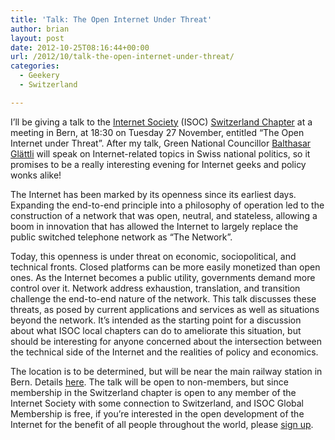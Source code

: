 ```yaml
---
title: 'Talk: The Open Internet Under Threat'
author: brian
layout: post
date: 2012-10-25T08:16:44+00:00
url: /2012/10/talk-the-open-internet-under-threat/
categories:
  - Geekery
  - Switzerland

---
```

I&#8217;ll be giving a talk to the [Internet Society][1] (ISOC) [Switzerland Chapter][2] at a meeting in Bern, at 18:30 on Tuesday 27 November, entitled &#8220;The Open Internet under Threat&#8221;. After my talk, Green National Councillor [Balthasar Glättli][3] will speak on Internet-related topics in Swiss national politics, so it promises to be a really interesting evening for Internet geeks and policy wonks alike! <!--more-->

The Internet has been marked by its openness since its earliest days. Expanding the end-to-end principle into a philosophy of operation led to the construction of a network that was open, neutral, and stateless, allowing a boom in innovation that has allowed the Internet to largely replace the public switched telephone network as “The Network”.

Today, this openness is under threat on economic, sociopolitical, and technical fronts. Closed platforms can be more easily monetized than open ones. As the Internet becomes a public utility, governments demand more control over it. Network address exhaustion, translation, and transition challenge the end-to-end nature of the network. This talk discusses these threats, as posed by current applications and services as well as situations beyond the network. It&#8217;s intended as the starting point for a discussion about what ISOC local chapters can do to ameliorate this situation, but should be interesting for anyone concerned about the intersection between the technical side of the Internet and the realities of policy and economics.

The location is to be determined, but will be near the main railway station in Bern. Details [here][4]. The talk will be open to non-members, but since membership in the Switzerland chapter is open to any member of the Internet Society with some connection to Switzerland, and ISOC Global Membership is free, if you&#8217;re interested in the open development of the Internet for the benefit of all people throughout the world, please [sign up][5].

 [1]: http://www.isoc.org
 [2]: http://www.isoc.ch
 [3]: http://www.balthasar-glaettli.ch
 [4]: http://www.isoc.ch/events
 [5]: http://www.internetsociety.org/get-involved/individuals